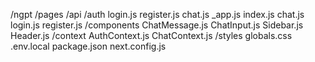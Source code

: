 /ngpt
  /pages
    /api
      /auth
        login.js
        register.js
      chat.js
    _app.js
    index.js
    chat.js
    login.js
    register.js
  /components
    ChatMessage.js
    ChatInput.js
    Sidebar.js
    Header.js
  /context
    AuthContext.js
    ChatContext.js
  /styles
    globals.css
  .env.local
  package.json
  next.config.js
